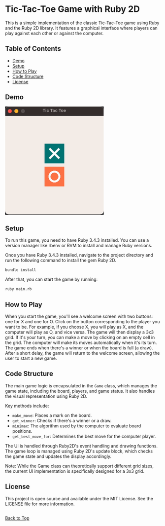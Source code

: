 <a name="top"></a>
# Tic-Tac-Toe Game with Ruby 2D
This is a simple implementation of the classic Tic-Tac-Toe game using Ruby and the Ruby 2D library. It features a graphical interface where players can play against each other or against the computer.

## Table of Contents
- [Demo](#demo)
- [Setup](#setup)
- [How to Play](#how-to-play)
- [Code Structure](#code-structure)
- [License](#license)

## Demo
![Gamplay Demo](gameplay.gif)

## Setup
To run this game, you need to have Ruby 3.4.3 installed. You can use a version manager like rbenv or RVM to install and manage Ruby versions.

Once you have Ruby 3.4.3 installed, navigate to the project directory and run the following command to install the gem Ruby 2D.

```zsh
bundle install
```

After that, you can start the game by running:

```zsh
ruby main.rb
```

## How to Play
When you start the game, you'll see a welcome screen with two buttons: one for X and one for O.
Click on the button corresponding to the player you want to be. For example, if you choose X, you will play as X, and the computer will play as O, and vice versa.
The game will then display a 3x3 grid. If it's your turn, you can make a move by clicking on an empty cell in the grid.
The computer will make its moves automatically when it's its turn.
The game ends when there's a winner or when the board is full (a draw). After a short delay, the game will return to the welcome screen, allowing the user to start a new game.

## Code Structure
The main game logic is encapsulated in the `Game` class, which manages the game state, including the board, players, and game status. It also handles the visual representation using Ruby 2D.

Key methods include:

- `make_move`: Places a mark on the board.
- `get_winner`: Checks if there's a winner or a draw.
- `minimax`: The algorithm used by the computer to evaluate board positions.
- `get_best_move_for`: Determines the best move for the computer player.

The UI is handled through Ruby2D's event handling and drawing functions. The game loop is managed using Ruby 2D's update block, which checks the game state and updates the display accordingly.

Note: While the Game class can theoretically support different grid sizes, the current UI implementation is specifically designed for a 3x3 grid.

## License
This project is open source and available under the MIT License.
See the [LICENSE](LICENSE.md) file for more information.

##
[Back to Top](#top)